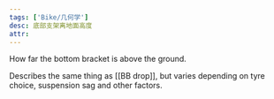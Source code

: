```yaml
---
tags: ['Bike/几何学']
desc: 底部支架离地面高度
attr: 
---
```


How far the bottom bracket is above the ground.

Describes the same thing as [[BB drop]], but varies depending on tyre choice, suspension sag and other factors.